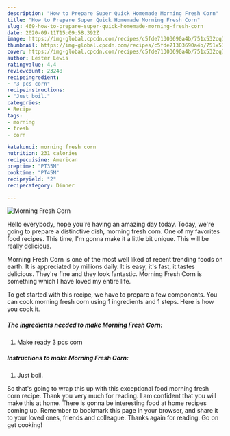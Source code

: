 ```yaml
---
description: "How to Prepare Super Quick Homemade Morning Fresh Corn"
title: "How to Prepare Super Quick Homemade Morning Fresh Corn"
slug: 469-how-to-prepare-super-quick-homemade-morning-fresh-corn
date: 2020-09-11T15:09:58.392Z
image: https://img-global.cpcdn.com/recipes/c5fde71303690a4b/751x532cq70/morning-fresh-corn-recipe-main-photo.jpg
thumbnail: https://img-global.cpcdn.com/recipes/c5fde71303690a4b/751x532cq70/morning-fresh-corn-recipe-main-photo.jpg
cover: https://img-global.cpcdn.com/recipes/c5fde71303690a4b/751x532cq70/morning-fresh-corn-recipe-main-photo.jpg
author: Lester Lewis
ratingvalue: 4.4
reviewcount: 23248
recipeingredient:
- "3 pcs corn"
recipeinstructions:
- "Just boil."
categories:
- Recipe
tags:
- morning
- fresh
- corn

katakunci: morning fresh corn 
nutrition: 231 calories
recipecuisine: American
preptime: "PT35M"
cooktime: "PT45M"
recipeyield: "2"
recipecategory: Dinner

---
```



![Morning Fresh Corn](https://img-global.cpcdn.com/recipes/c5fde71303690a4b/751x532cq70/morning-fresh-corn-recipe-main-photo.jpg)

Hello everybody, hope you're having an amazing day today. Today, we're going to prepare a distinctive dish, morning fresh corn. One of my favorites food recipes. This time, I'm gonna make it a little bit unique. This will be really delicious.



Morning Fresh Corn is one of the most well liked of recent trending foods on earth. It is appreciated by millions daily. It is easy, it's fast, it tastes delicious. They're fine and they look fantastic. Morning Fresh Corn is something which I have loved my entire life.


To get started with this recipe, we have to prepare a few components. You can cook morning fresh corn using 1 ingredients and 1 steps. Here is how you cook it.

<!--inarticleads1-->

##### The ingredients needed to make Morning Fresh Corn:

1. Make ready 3 pcs corn




<!--inarticleads2-->

##### Instructions to make Morning Fresh Corn:

1. Just boil.




So that's going to wrap this up with this exceptional food morning fresh corn recipe. Thank you very much for reading. I am confident that you will make this at home. There is gonna be interesting food at home recipes coming up. Remember to bookmark this page in your browser, and share it to your loved ones, friends and colleague. Thanks again for reading. Go on get cooking!
